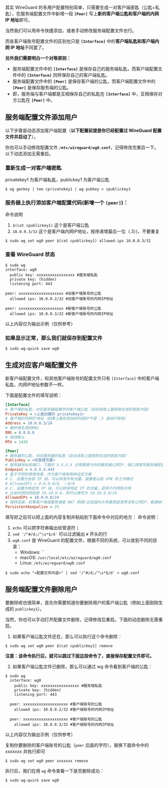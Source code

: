 其实 WireGuard 的多用户配置特别简单，只需要生成一对客户端密匙（公匙+私匙），在服务端配置文件中新增一段 **`[Peer]`** 写上**新的客户端公匙和客户端的内网 IP 地址**即可。

当然我们可以用命令快捷添加，或者手动修改服务端配置文件也行。

而各客户端账号配置文件的区别也只是 **`[Interface]`** 中的**客户端私匙和客户端内网 IP 地址**不同罢了。

**另外我们需要明白一个对等原则：**

-   服务端配置文件中的 **`[Interface]`** 是保存自己的服务端私匙，而客户端配置文件中的 **`[Interface]`** 同样保存自己的客户端私匙。
-   服务端配置文件中的 **`[Peer]`** 是保存客户端的公匙，而客户端配置文件中的 **`[Peer]`** 是保存服务端的公匙。
-   即，服务端与客户端都是互相保存自己的私匙在 **`[Interface]`** 中，互相保存对方公匙在 **`[Peer]`** 中。

## 服务端配置文件添加用户

以下步骤是动态添加客户端配置（**以下配置前提是你已经配置过 WireGuard 配置文件并启动了**）。

你也可以手动修改配置文件 **`/etc/wireguard/wg0.conf`**，记得修改完重启一下。以下动态添加无需重启。

### 重新生成一对客户端密匙

privatekey1 为客户端私匙，publickey1 为客户端公匙

```shell
$ wg genkey | tee cprivatekey1 | wg pubkey > cpublickey1
```

### 服务器上执行添加客户端配置代码(新增一个 `[peer]`)：

命令说明
1. `$(cat cpublickey1)` 这个是客户端公匙
2. `10.0.0.3/32` 这个是客户端内网IP地址，按序递增最后一位（.3）)，不要重复

```shell
$ sudo wg set wg0 peer $(cat cpublickey1) allowed-ips 10.0.0.3/32
```

### 查看 WireGuard 状态

```shell
$ sudo wg
interface: wg0
  public key: xxxxxxxxxxxxxxxxx #服务端私匙
  private key: (hidden)
  listening port: 443
 
peer: xxxxxxxxxxxxxxxxxxxx #旧客户端账号的公匙
  allowed ips: 10.0.0.2/32 #旧客户端账号的内网IP地址
 
peer: xxxxxxxxxxxxxxxxxxxx #新客户端账号的公匙
  allowed ips: 10.0.0.3/32 #新客户端账号的内网IP地址
```

以上内容仅为输出示例（仅供参考）

### 如果显示正常，那么我们就保存到配置文件

```shell
$ sudo wg-quick save wg0
```

## 生成对应客户端配置文件

新客户端配置文件，和其他客户端账号的配置文件只有 `[Interface]` 中的客户端私匙、内网IP地址参数不一样。

下面是配置文件的填写说明：

```ini 
[Interface]
# 客户端的私匙，对应服务器配置中的客户端公匙（自动读取上面刚刚生成的密匙内容）
PrivateKey = <上面创建的 privatekey1>
# 客户端的内网IP地址（如果上面你添加的内网IP不是 .3 请自行修改）
Address = 10.0.0.3/24
# 解析域名用的DNS
DNS = 8.8.8.8
# 保持默认
MTU = 1420

[Peer]
# 服务器的公匙，对应服务器的私匙（自动读取上面刚刚生成的密匙内容）
PublicKey = <找管理员要>
# 服务器地址和端口，下面的 X.X.X.X 记得更换为你的服务器公网IP，端口请填写服务端配置时的监听端口
Endpoint = X.X.X.X:443
# 鉴于不同的使用场景，作为客户端有两种设定方案
# 1. 设置为全部 IP 段，可以转发所有流量，就像是以前 VPN 的工作模式
# AllowedIPs = 0.0.0.0/0, ::0/0
# 2. 设置为特定的 IP 段，可以转发特定 IP 的流量，适用于内网和子网
# 比如内网的网段是 10.10.0.0，则可以填写为 10.10.0.0/24
AllowedIPs = 10.0.0.0/24
# 保持连接，如果客户端或服务端是 NAT 网络(比如国内大多数家庭宽带没有公网IP，都是NAT)，那么就需要添加这个参数定时链接服务端(单位：秒)，如果你的服务器和你本地都不是 NAT 网络，那么建议不使用该参数（设置为0，或客户端配置文件中删除这行）
PersistentKeepalive = 25
```

填写好之后可以把上面的内容复制并粘贴到下面命令中对应的地方：
命令说明：
1. `echo` 可以把字符串输出给管道符 `|`
2. `sed '/^#/d;/^\s*$/d'` 可以过滤输出 `#` 开头的行
3. `wg0.conf` 是 WireGuard 的配置文件，根据不同的系统，可以放到不同的目录：
    - Windows: ``
    - macOS: `/usr/local/etc/wireguard/wg0.conf`
    - Linux: `/etc/wireguard/wg0.conf`

```shell
$ sudo echo "<配置文件内容>" | sed '/^#/d;/^\s*$/d' > wg0.conf
```

## 服务端配置文件删除用户


要删除呢也很简单，首先你需要知道你要删除用户的客户端公匙（例如上面刚刚生成的 `publickey1`）。

当然，你也可以手动打开配置文件删除，记得修改后重启。下面的动态删除无需重启。

1. 如果客户端公匙文件还在，那么可以执行这个命令删除：

```shell
$ sudo wg set wg0 peer $(cat cpublickey1) remove
```

**注意：该命令执行后，就可以跳过下面这段命令了，直接保存配置文件即可。**

2. 如果客户端公匙文件已删除，那么可以通过 wg 命令看到客户端的公匙：
```shell
$ sudo wg
  interface: wg0
    public key: xxxxxxxxxxxxxxxxx #服务端私匙
    private key: (hidden)
    listening port: 443

  peer: xxxxxxxxxxxxxxxxxxxx #客户端账号的公匙
    allowed ips: 10.0.0.2/32 #客户端账号的内网IP地址

  peer: xxxxxxxxxxxxxxxxxxxx #客户端账号的公匙
    allowed ips: 10.0.0.3/32 #客户端账号的内网IP地址
```

以上内容仅为输出示例（仅供参考）

复制你要删除的客户端账号的公匙（`peer` 后面的字符），替换下面命令中的 xxxxxxx 并执行即可
```shell
$ sudo wg set wg0 peer xxxxxxx remove
```

执行后，我们在用 `wg` 命令查看一下是否删除成功：

```shell
$ sudo wg-quick save wg0
```
